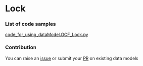 # Lock

### List of code samples 

<!-- 50-List of code -->

<!-- [code entry](link) -->
[code_for_using_dataModel.OCF_Lock.py](https://github.com/smart-data-models/dataModel.OCF/blob/master/Lock/code/code_for_using_dataModel.OCF_Lock.py)


<!-- /50-List of code -->

### Contribution
You can raise an [issue](https://github.com/smart-data-models/dataModel.OCF/issues) or submit your [PR](https://github.com/smart-data-models/dataModel.OCF/pulls) on existing data models
